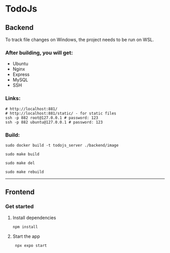 # TodoJs

## Backend

To track file changes on Windows, the project needs to be run on WSL.

### After building, you will get:

- Ubuntu
- Nginx
- Express
- MySQL
- SSH

### Links:

```shell
# http://localhost:881/
# http://localhost:881/static/ - for static files
ssh -p 882 root@127.0.0.1 # password: 123
ssh -p 882 ubuntu@127.0.0.1 # password: 123
```

### Build:

```shell
sudo docker build -t todojs_server ./backend/image
```

```shell
sudo make build
```

```shell
sudo make del
```

```shell
sudo make rebuild
```

---

## Frontend

### Get started

1. Install dependencies

   ```bash
   npm install
   ```

2. Start the app

   ```bash
    npx expo start
   ```

